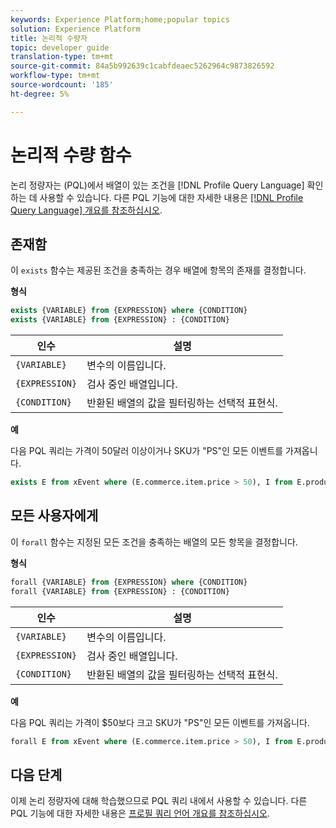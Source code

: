```yaml
---
keywords: Experience Platform;home;popular topics
solution: Experience Platform
title: 논리적 수량자
topic: developer guide
translation-type: tm+mt
source-git-commit: 84a5b992639c1cabfdeaec5262964c9873826592
workflow-type: tm+mt
source-wordcount: '185'
ht-degree: 5%

---
```



# 논리적 수량 함수

논리 정량자는 (PQL)에서 배열이 있는 조건을 [!DNL Profile Query Language] 확인하는 데 사용할 수 있습니다. 다른 PQL 기능에 대한 자세한 내용은 [[!DNL Profile Query Language] 개요를 참조하십시오](./overview.md).

## 존재함

이 `exists` 함수는 제공된 조건을 충족하는 경우 배열에 항목의 존재를 결정합니다.

**형식**

```sql
exists {VARIABLE} from {EXPRESSION} where {CONDITION}
exists {VARIABLE} from {EXPRESSION} : {CONDITION}
```

| 인수 | 설명 |
| ---------- | ----------- |
| `{VARIABLE}` | 변수의 이름입니다. |
| `{EXPRESSION}` | 검사 중인 배열입니다. |
| `{CONDITION}` | 반환된 배열의 값을 필터링하는 선택적 표현식. |

**예**

다음 PQL 쿼리는 가격이 50달러 이상이거나 SKU가 &quot;PS&quot;인 모든 이벤트를 가져옵니다.

```sql
exists E from xEvent where (E.commerce.item.price > 50), I from E.productListItems where I.SKU = "PS"
```

## 모든 사용자에게

이 `forall` 함수는 지정된 모든 조건을 충족하는 배열의 모든 항목을 결정합니다.

**형식**

```sql
forall {VARIABLE} from {EXPRESSION} where {CONDITION}
forall {VARIABLE} from {EXPRESSION} : {CONDITION}
```

| 인수 | 설명 |
| ---------- | ----------- |
| `{VARIABLE}` | 변수의 이름입니다. |
| `{EXPRESSION}` | 검사 중인 배열입니다. |
| `{CONDITION}` | 반환된 배열의 값을 필터링하는 선택적 표현식. |

**예**

다음 PQL 쿼리는 가격이 $50보다 크고 SKU가 &quot;PS&quot;인 모든 이벤트를 가져옵니다.

```sql
forall E from xEvent where (E.commerce.item.price > 50), I from E.productListItems where I.SKU = "PS"
```

## 다음 단계

이제 논리 정량자에 대해 학습했으므로 PQL 쿼리 내에서 사용할 수 있습니다. 다른 PQL 기능에 대한 자세한 내용은 [프로필 쿼리 언어 개요를 참조하십시오](./overview.md).
